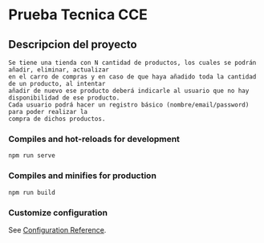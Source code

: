 # Prueba Tecnica CCE

## Descripcion del proyecto
```
Se tiene una tienda con N cantidad de productos, los cuales se podrán añadir, eliminar, actualizar
en el carro de compras y en caso de que haya añadido toda la cantidad de un producto, al intentar
añadir de nuevo ese producto deberá indicarle al usuario que no hay disponibilidad de ese producto.
Cada usuario podrá hacer un registro básico (nombre/email/password) para poder realizar la
compra de dichos productos.
```

### Compiles and hot-reloads for development
```
npm run serve
```

### Compiles and minifies for production
```
npm run build
```

### Customize configuration
See [Configuration Reference](https://cli.vuejs.org/config/).
